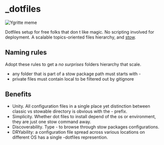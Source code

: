 _dotfiles
=========

![Ygritte meme](https://dl.dropboxusercontent.com/u/1026715/ygritte-meme.png)

Dotfiles setup for free folks that don t like magic.
No scripting involved for deployment. A scalable topics-oriented files hierarchy, and [stow](https://taihen.org/managing-dotfiles-with-gnu-stow/).

Naming rules
------------

Adopt these rules to get a *no surprises* folders hierarchy that scale.

- any folder that is part of a stow package path must starts with -
- private files must contain local to be filtered out by gitignore

Benefits
--------

- Unity. All configuration files in a single place yet distinction between 
  classic vs stowable directory is obvious with the - prefix.
- Simplicity. Whether dot files to install depend of the os or environment, 
  they are just one stow command away.
- Discoverability. Type -<TAB> to browse through stow packages 
  configurations.  
- DRYability: a configuration file spread across various locations on 
  different OS has a single -dotfiles represention.

